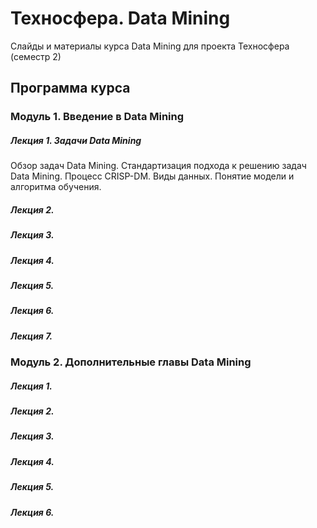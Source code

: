 Техносфера. Data Mining 
========

Слайды и материалы курса Data Mining для проекта Техносфера (семестр 2)

## Программа курса

### Модуль 1. Введение в Data Mining

##### Лекция 1. Задачи Data Mining

Обзор задач Data Mining. Стандартизация подхода к решению задач Data Mining. Процесс CRISP-DM. Виды данных. Понятие модели и алгоритма обучения.

##### Лекция 2.

##### Лекция 3.

##### Лекция 4.

##### Лекция 5.

##### Лекция 6.

##### Лекция 7.

### Модуль 2. Дополнительные главы Data Mining

##### Лекция 1.

##### Лекция 2.

##### Лекция 3.

##### Лекция 4.

##### Лекция 5.

##### Лекция 6.
